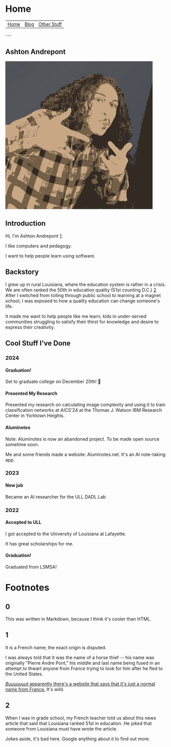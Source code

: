 # Home

<table>
      <tr><td> <a href="/index">Home</a> </td><td><a href="/blog">Blog</a> </td><td><a href="/other_stuff">Other Stuff</a></td></tr>
</table>
---


## Ashton Andrepont

![A 20 year old from rural Louisiana trying to help fix his state's education crisis using AI.](/me.png)


## Introduction
Hi, I'm Ashton Andrepont [1](#1).

I like computers and pedagogy.

I want to help people learn using software.

## Backstory
I grew up in rural Louisiana, where the education system is rather in a crisis. We are often ranked the 50th in education quality (51st counting D.C.) [2](#2) After I switched from toiling through public school to learning at a magnet school, I was exposed to how a quality education can change someone's life.

It made me want to help people like me learn; kids in under-served communities struggling to satisfy their thirst for knowledge and desire to express their creativity. 

## Cool Stuff I've Done

### 2024

#### Graduation!
Set to graduate college on December 20th! :tada:

#### Presented My Research
Presented my research on calculating image complexity and using it to train classification networks at AICS'24 at the Thomas J. Watson IBM Research Center in Yorktown Heights.

#### Aluminotes
Note: Aluminotes is now an abandoned project. To be made open source sometime soon.

Me and some friends made a website: Aluminotes.net. It's an AI note-taking app.

### 2023

#### New job
Became an AI researcher for the ULL DADL Lab

### 2022

#### Accepted to ULL
I got accepted to the University of Louisiana at Lafayette.

It has great scholarships for me.

#### Graduation!
Graduated from LSMSA!










# Footnotes
## 0 
This was written in Markdown, because I think it's cooler than HTML.

## 1
It is a French name; the exact origin is disputed.

I was always told that it was the name of a horse thief -- his name was originally "Pierre Andre Pont," his middle and last name being fused in an attempt to thwart anyone from France trying to look for him after he fled to the United States.

[*Buuuuuuut* apparently there's a website that says that it's just a normal name from France.](https://namecensus.com/last-names/andrepont-surname-popularity/) It's wild.

## 2
When I was in grade school, my French teacher told us about this news article that said that Louisiana ranked 51st in education. He joked that someone from Louisiana must have wrote the article.

Jokes aside, it's bad here. Google anything about it to find out more.
